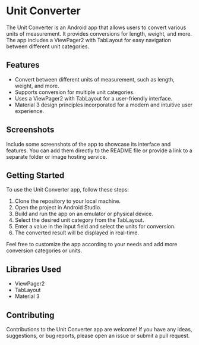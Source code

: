 <h1>Unit Converter</h1>

<p>The Unit Converter is an Android app that allows users to convert various units of measurement. It provides conversions for length, weight, and more. The app includes a ViewPager2 with TabLayout for easy navigation between different unit categories.</p>

<h2>Features</h2>

<ul>
  <li>Convert between different units of measurement, such as length, weight, and more.</li>
  <li>Supports conversion for multiple unit categories.</li>
  <li>Uses a ViewPager2 with TabLayout for a user-friendly interface.</li>
  <li>Material 3 design principles incorporated for a modern and intuitive user experience.</li>
</ul>

<h2>Screenshots</h2>



<p>Include some screenshots of the app to showcase its interface and features. You can add them directly to the README file or provide a link to a separate folder or image hosting service.</p>

<h2>Getting Started</h2>

<p>To use the Unit Converter app, follow these steps:</p>

<ol>
  <li>Clone the repository to your local machine.</li>
  <li>Open the project in Android Studio.</li>
  <li>Build and run the app on an emulator or physical device.</li>
  <li>Select the desired unit category from the TabLayout.</li>
  <li>Enter a value in the input field and select the units for conversion.</li>
  <li>The converted result will be displayed in real-time.</li>
</ol>

<p>Feel free to customize the app according to your needs and add more conversion categories or units.</p>

<h2>Libraries Used</h2>

<ul>
  <li>ViewPager2</li>
  <li>TabLayout</li>
  <li>Material 3</li>
</ul>

<h2>Contributing</h2>

<p>Contributions to the Unit Converter app are welcome! If you have any ideas, suggestions, or bug reports, please open an issue or submit a pull request.</p>